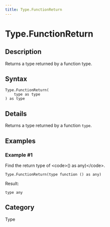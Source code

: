 ```yaml
---
title: Type.FunctionReturn
---
```


# Type.FunctionReturn


## Description

Returns a type returned by a function type.


## Syntax

```powerquery
Type.FunctionReturn(
    type as type
) as type
```


## Details

Returns a type returned by a function <code>type</code>.


## Examples

### Example #1 
Find the return type of &lt;code&gt;() as any)&lt;/code&gt;.
```powerquery
Type.FunctionReturn(type function () as any)
```

Result: 
```powerquery
type any
```




## Category
Type
